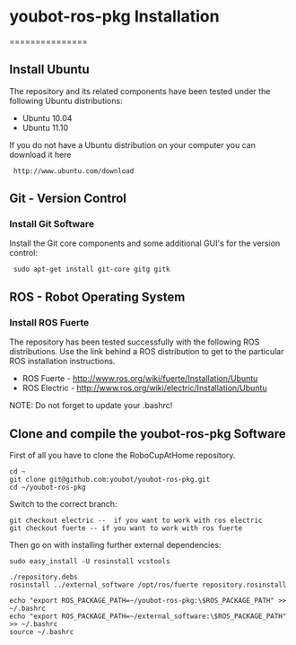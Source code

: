 # youbot-ros-pkg Installation
===============

## Install Ubuntu
The repository and its related components have been tested under the following Ubuntu distributions:

- Ubuntu 10.04
- Ubuntu 11.10

If you do not have a Ubuntu distribution on your computer you can download it here

     http://www.ubuntu.com/download

## Git - Version Control
### Install Git Software
Install the Git core components and some additional GUI's for the version control:

     sudo apt-get install git-core gitg gitk


## ROS - Robot Operating System
### Install ROS Fuerte
The repository has been tested successfully with the following ROS distributions. Use the link behind a ROS distribution to get to the particular ROS installation instructions.

- ROS Fuerte - http://www.ros.org/wiki/fuerte/Installation/Ubuntu
- ROS Electric - http://www.ros.org/wiki/electric/Installation/Ubuntu

NOTE: Do not forget to update your .bashrc! 


## Clone and compile the youbot-ros-pkg Software
First of all you have to clone the RoboCupAtHome repository.

    cd ~
    git clone git@github.com:youbot/youbot-ros-pkg.git
    cd ~/youbot-ros-pkg

Switch to the correct branch:

    git checkout electric --  if you want to work with ros electric
    git checkout fuerte -- if you want to work with ros fuerte

Then go on with installing further external dependencies:
    
    sudo easy_install -U rosinstall vcstools

    ./repository.debs
    rosinstall ../external_software /opt/ros/fuerte repository.rosinstall
    
    echo "export ROS_PACKAGE_PATH=~/youbot-ros-pkg:\$ROS_PACKAGE_PATH" >> ~/.bashrc
    echo "export ROS_PACKAGE_PATH=~/external_software:\$ROS_PACKAGE_PATH" >> ~/.bashrc
    source ~/.bashrc
    

